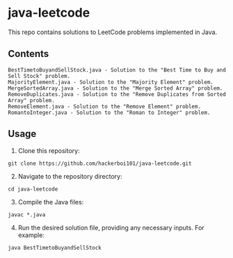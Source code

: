 # java-leetcode

This repo contains solutions to LeetCode problems implemented in Java.

## Contents

    BestTimetoBuyandSellStock.java - Solution to the "Best Time to Buy and Sell Stock" problem.
    MajorityElement.java - Solution to the "Majority Element" problem.
    MergeSortedArray.java - Solution to the "Merge Sorted Array" problem.
    RemoveDuplicates.java - Solution to the "Remove Duplicates from Sorted Array" problem.
    RemoveElement.java - Solution to the "Remove Element" problem.
    RomantoInteger.java - Solution to the "Roman to Integer" problem.

## Usage

  1. Clone this repository:

    git clone https://github.com/hackerboi101/java-leetcode.git
    
  2. Navigate to the repository directory:

    cd java-leetcode

  3. Compile the Java files:

    javac *.java

  4. Run the desired solution file, providing any necessary inputs. For example:

    java BestTimetoBuyandSellStock
